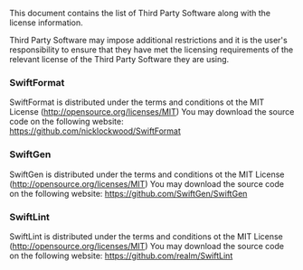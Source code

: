 This document contains the list of Third Party Software along with the license information.

Third Party Software may impose additional restrictions and it is the user's responsibility to ensure that they have met the licensing
requirements of the relevant license of the Third Party Software they are using.

### SwiftFormat
SwiftFormat is distributed under the terms and conditions ot the MIT License (http://opensource.org/licenses/MIT)
You may download the source code on the following website: https://github.com/nicklockwood/SwiftFormat

### SwiftGen
SwiftGen is distributed under the terms and conditions ot the MIT License (http://opensource.org/licenses/MIT)
You may download the source code on the following website: https://github.com/SwiftGen/SwiftGen

### SwiftLint
SwiftLint is distributed under the terms and conditions ot the MIT License (http://opensource.org/licenses/MIT)
You may download the source code on the following website: https://github.com/realm/SwiftLint



